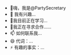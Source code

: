 - 👋嗨，我是@PartySecretary
- 👀 我有兴趣...
- 🌱我目前正在学习...
- 💞️我正在寻求合作......
- 📫 如何联系我...
- 😄 代词：...
- ⚡ 有趣的事实：...

<!---
PartySecretary/PartySecretary 是一个 ✨ 特殊 ✨ 存储库，因为它的“README.md”（此文件）出现在您的 GitHub 个人资料上。
您可以点击预览链接来查看您的更改。
--->
